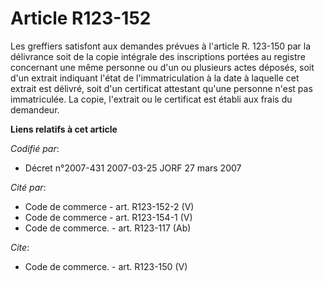 # Article R123-152

Les greffiers satisfont aux demandes prévues à l'article R. 123-150 par la délivrance soit de la copie intégrale des
inscriptions portées au registre concernant une même personne ou d'un ou plusieurs actes déposés, soit d'un extrait indiquant
l'état de l'immatriculation à la date à laquelle cet extrait est délivré, soit d'un certificat attestant qu'une personne
n'est pas immatriculée. La copie, l'extrait ou le certificat est établi aux frais du demandeur.

**Liens relatifs à cet article**

_Codifié par_:

  - Décret n°2007-431 2007-03-25 JORF 27 mars 2007

_Cité par_:

  - Code de commerce - art. R123-152-2 (V)
  - Code de commerce - art. R123-154-1 (V)
  - Code de commerce. - art. R123-117 (Ab)

_Cite_:

  - Code de commerce. - art. R123-150 (V)

